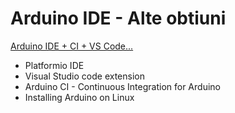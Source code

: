 <h1>Arduino IDE - Alte obtiuni</h1>

<a href="https://playground.arduino.cc/Main/DevelopmentTools/">Arduino IDE + CI + VS Code...</a>

- Platformio IDE
- Visual Studio code extension
- Arduino CI - Continuous Integration for Arduino
- Installing Arduino on Linux